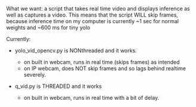 What we want: a script that takes real time video and displays inference as well as
    captures a video. This means that the script WILL skip frames, because inference
    time on my computer is currently ~1 sec for normal weights and ~600 ms for tiny yolo

Currently:

- yolo_vid_opencv.py is NONthreaded and it works.
    - on built in webcam, runs in real time (skips frames) as intended
    - on IP webcam, does NOT skip frames and so lags behind realtime severely.

- q_vid.py is THREADED and it works
    - on built in webcam, runs in real time with a bit of delay.
